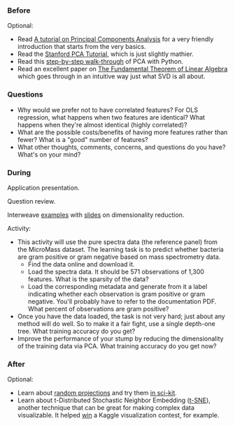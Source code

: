 ### Before

Optional:

 * Read [A tutorial on Principal Components Analysis](http://www.cs.otago.ac.nz/cosc453/student_tutorials/principal_components.pdf) for a very friendly introduction that starts from the very basics.
 * Read the [Stanford PCA Tutorial](http://ufldl.stanford.edu/wiki/index.php/PCA), which is just slightly mathier.
 * Read this [step-by-step walk-through](http://sebastianraschka.com/Articles/2014_pca_step_by_step.html) of PCA with Python.
 * Read an excellent paper on [The Fundamental Theorem of Linear Algebra
](http://home.eng.iastate.edu/~julied/classes/CE570/Notes/strangpaper.pdf) which goes through in an intuitive way just what SVD is all about.


### Questions

 * Why would we prefer not to have correlated features? For OLS regression, what happens when two features are identical? What happens when they're almost identical (highly correlated)?
 * What are the possible costs/benefits of having more features rather than fewer? What is a "good" number of features?
 * What other thoughts, comments, concerns, and questions do you have? What's on your mind?


### During

Application presentation.

Question review.

Interweave [examples](pca_svd.py) with [slides](slides.pdf) on dimensionality reduction.

Activity:

 * This activity will use the pure spectra data (the reference panel) from the MicroMass dataset. The learning task is to predict whether bacteria are gram positive or gram negative based on mass spectrometry data.
     * Find the data online and download it.
     * Load the spectra data. It should be 571 observations of 1,300 features. What is the sparsity of the data?
     * Load the corresponding metadata and generate from it a label indicating whether each observation is gram positive or gram negative. You'll probably have to refer to the documentation PDF. What percent of observations are gram positive?
 * Once you have the data loaded, the task is not very hard; just about any method will do well. So to make it a fair fight, use a single depth-one tree. What training accuracy do you get?
 * Improve the performance of your stump by reducing the dimensionality of the training data via PCA. What training accuracy do you get now?


### After

Optional:

 * Learn about [random projections](http://users.ics.aalto.fi/ella/publications/randproj_kdd.pdf) and try them [in sci-kit](http://scikit-learn.org/stable/modules/random_projection.html).
 * Learn about t-Distributed Stochastic Neighbor Embedding ([t-SNE](http://homepage.tudelft.nl/19j49/t-SNE.html)), another technique that can be great for making complex data visualizable. It helped [win](http://blog.kaggle.com/2012/11/02/t-distributed-stochastic-neighbor-embedding-wins-merck-viz-challenge/) a Kaggle visualization contest, for example.

